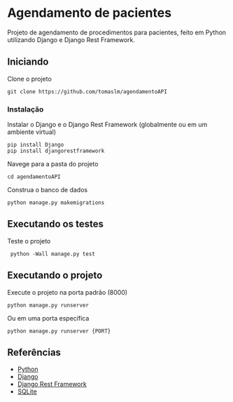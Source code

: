 # Agendamento de pacientes

Projeto de agendamento de procedimentos para pacientes, feito em Python utilizando Django e Django Rest Framework.

## Iniciando

Clone o projeto

```
git clone https://github.com/tomaslm/agendamentoAPI
```

### Instalação

Instalar o Django e o Django Rest Framework (globalmente ou em um ambiente virtual)

```
pip install Django
pip install djangorestframework
```

Navege para a pasta do projeto

```
cd agendamentoAPI
```

Construa o banco de dados

```
python manage.py makemigrations
```

## Executando os testes

Teste o projeto

```
 python -Wall manage.py test
```

## Executando o projeto

Execute o projeto na porta padrão (8000)

```
python manage.py runserver
```

Ou em uma porta específica

```
python manage.py runserver {PORT}
```

## Referências

* [Python](https://www.python.org/)
* [Django](https://www.djangoproject.com/)
* [Django Rest Framework](http://www.django-rest-framework.org/)
* [SQLite](https://www.sqlite.org/)
